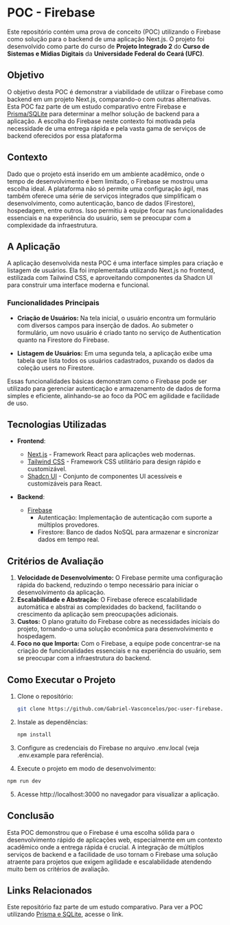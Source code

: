 # POC - Firebase

Este repositório contém uma prova de conceito (POC) utilizando o Firebase como solução para o backend de uma aplicação Next.js. O projeto foi desenvolvido como parte do curso de **Projeto Integrado 2** do **Curso de Sistemas e Mídias Digitais** da **Universidade Federal do Ceará (UFC)**.

## Objetivo

O objetivo desta POC é demonstrar a viabilidade de utilizar o Firebase como backend em um projeto Next.js, comparando-o com outras alternativas. Esta POC faz parte de um estudo comparativo entre Firebase e [Prisma/SQLite](https://github.com/Gabriel-Vasconcelos/poc-user-prisma-sqlite) para determinar a melhor solução de backend para a aplicação. A escolha do Firebase neste contexto foi motivada pela necessidade de uma entrega rápida e pela vasta gama de serviços de backend oferecidos por essa plataforma

## Contexto
Dado que o projeto está inserido em um ambiente acadêmico, onde o tempo de desenvolvimento é bem limitado, o Firebase se mostrou uma escolha ideal. A plataforma não só permite uma configuração ágil, mas também oferece uma série de serviços integrados que simplificam o desenvolvimento, como autenticação, banco de dados (Firestore), hospedagem, entre outros. Isso permitiu à equipe focar nas funcionalidades essenciais e na experiência do usuário, sem se preocupar com a complexidade da infraestrutura.

## A Aplicação
A aplicação desenvolvida nesta POC é uma interface simples para criação e listagem de usuários. Ela foi implementada utilizando Next.js no frontend, estilizada com Tailwind CSS, e aproveitando componentes da Shadcn UI para construir uma interface moderna e funcional.

### Funcionalidades Principais
- **Criação de Usuários:** Na tela inicial, o usuário encontra um formulário com diversos campos para inserção de dados. Ao submeter o formulário, um novo usuário é criado tanto no serviço de Authentication quanto na Firestore do Firebase.

- **Listagem de Usuários:** Em uma segunda tela, a aplicação exibe uma tabela que lista todos os usuários cadastrados, puxando os dados da coleção users no Firestore.

Essas funcionalidades básicas demonstram como o Firebase pode ser utilizado para gerenciar autenticação e armazenamento de dados de forma simples e eficiente, alinhando-se ao foco da POC em agilidade e facilidade de uso.


## Tecnologias Utilizadas

- **Frontend**:
  - [Next.js](https://nextjs.org/) - Framework React para aplicações web modernas.
  - [Tailwind CSS](https://tailwindcss.com/) - Framework CSS utilitário para design rápido e customizável.
  - [Shadcn UI](https://ui.shadcn.com/) - Conjunto de componentes UI acessíveis e customizáveis para React.

- **Backend**:
  - [Firebase](https://firebase.google.com/)
    - Autenticação: Implementação de autenticação com suporte a múltiplos provedores.
    - Firestore: Banco de dados NoSQL para armazenar e sincronizar dados em tempo real.

## Critérios de Avaliação

1. **Velocidade de Desenvolvimento:** O Firebase permite uma configuração rápida do backend, reduzindo o tempo necessário para iniciar o desenvolvimento da aplicação.
2. **Escalabilidade e Abstração:** O Firebase oferece escalabilidade automática e abstrai as complexidades do backend, facilitando o crescimento da aplicação sem preocupações adicionais.
3. **Custos:** O plano gratuito do Firebase cobre as necessidades iniciais do projeto, tornando-o uma solução econômica para desenvolvimento e hospedagem.
4. **Foco no que Importa:** Com o Firebase, a equipe pode concentrar-se na criação de funcionalidades essenciais e na experiência do usuário, sem se preocupar com a infraestrutura do backend.

## Como Executar o Projeto

1. Clone o repositório:
   ```bash
   git clone https://github.com/Gabriel-Vasconcelos/poc-user-firebase.git

2. Instale as dependências:
   ```bash
   npm install
   
3. Configure as credenciais do Firebase no arquivo .env.local (veja .env.example para referência).
  
4. Execute o projeto em modo de desenvolvimento:
  ```bash
  npm run dev
  ```

5. Acesse http://localhost:3000 no navegador para visualizar a aplicação.

## Conclusão
Esta POC demonstrou que o Firebase é uma escolha sólida para o desenvolvimento rápido de aplicações web, especialmente em um contexto acadêmico onde a entrega rápida é crucial. A integração de múltiplos serviços de backend e a facilidade de uso tornam o Firebase uma solução atraente para projetos que exigem agilidade e escalabilidade atendendo muito bem os critérios de avaliação.

## Links Relacionados
Este repositório faz parte de um estudo comparativo. Para ver a POC utilizando [Prisma e SQLite](https://github.com/Gabriel-Vasconcelos/poc-user-prisma-sqlite), acesse o link.
